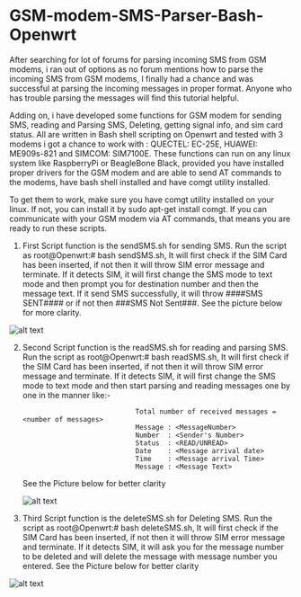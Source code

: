 # GSM-modem-SMS-Parser-Bash-Openwrt
After searching for lot of forums for parsing incoming SMS from GSM modems, i ran out of options as no forum mentions how to parse the incoming SMS from GSM modems, I finally had a chance and was successful at parsing the incoming messages in proper format. Anyone who has trouble parsing the messages will find this tutorial helpful.

Adding on, i have developed some functions for GSM modem for sending SMS, reading and Parsing SMS, Deleting, getting signal info, and sim card status. All are written in Bash shell scripting on Openwrt and tested with 3 modems i got a chance to work with : QUECTEL: EC-25E, HUAWEI: ME909s-821 and SIMCOM: SIM7100E. These functions can run on any linux system like RaspberryPi or BeagleBone Black, provided you have installed proper drivers for the GSM modem and are able to send AT commands to the modems, have bash shell installed and have comgt utility installed.  

To get them to work, make sure you have comgt utility installed on your linux. If not, you can install it by sudo apt-get install comgt. If you can communicate with your GSM modem via AT commands, that means you are ready to run these scripts.

1) First Script function is the sendSMS.sh for sending SMS. Run the script as root@Openwrt:# bash sendSMS.sh, It will first check if the SIM Card has been inserted, if not then it will throw SIM error message and terminate. If it detects SIM, it will first change the SMS mode to text mode and then prompt you for destination number and then the message text. If it send SMS successfully, it will throw ####SMS SENT#### or if not then ###SMS Not Sent###. See the picture below for more clarity.

![alt text](https://github.com/pratikfarkase94/GSM-modem-SMS-Parser-Bash-Openwrt/blob/master/sendSMS.png)


2) Second Script function is the readSMS.sh for reading and parsing SMS. Run the script as root@Openwrt:# bash readSMS.sh, It will first check if the SIM Card has been inserted, if not then it will throw SIM error message and terminate. If it detects SIM, it will first change the SMS mode to text mode and then start parsing and reading messages one by one in the manner like:-

                                   Total number of received messages = <number of messages>
                                   Message : <MessageNumber>
                                   Number  : <Sender's Number>
                                   Status  : <READ/UNREAD>
                                   Date    : <Message arrival date>
                                   Time    : <Message arrival Time>
                                   Message : <Message Text>
                                   
   See the Picture below for better clarity
   
   ![alt text](https://github.com/pratikfarkase94/GSM-modem-SMS-Parser-Bash-Openwrt/blob/master/readSMS.png)
 
 
3) Third Script function is the deleteSMS.sh for Deleting SMS. Run the script as root@Openwrt:# bash deleteSMS.sh, It will first check if the SIM Card has been inserted, if not then it will throw SIM error message and terminate. If it detects SIM, it will ask you for the message number to be deleted and will delete the message with message number you entered. See the Picture below for better clarity

![alt text](https://github.com/pratikfarkase94/GSM-modem-SMS-Parser-Bash-Openwrt/blob/master/deleteSMS.png)




















